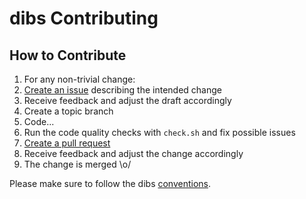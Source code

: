 dibs Contributing
=================

## How to Contribute

 1. For any non-trivial change:
   1. [Create an issue](https://github.com/dibs-project/dibs/issues) describing the intended change
   2. Receive feedback and adjust the draft accordingly
 3. Create a topic branch
 4. Code...
 5. Run the code quality checks with `check.sh` and fix possible issues
 6. [Create a pull request](https://github.com/dibs-project/dibs/pulls)
 7. Receive feedback and adjust the change accordingly
 8. The change is merged \o/

Please make sure to follow the dibs [conventions](doc/developer.md).
